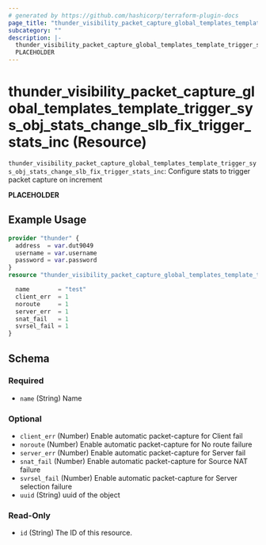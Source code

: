 ```yaml
---
# generated by https://github.com/hashicorp/terraform-plugin-docs
page_title: "thunder_visibility_packet_capture_global_templates_template_trigger_sys_obj_stats_change_slb_fix_trigger_stats_inc Resource - terraform-provider-thunder"
subcategory: ""
description: |-
  thunder_visibility_packet_capture_global_templates_template_trigger_sys_obj_stats_change_slb_fix_trigger_stats_inc: Configure stats to trigger packet capture on increment
  PLACEHOLDER
---
```


# thunder_visibility_packet_capture_global_templates_template_trigger_sys_obj_stats_change_slb_fix_trigger_stats_inc (Resource)

`thunder_visibility_packet_capture_global_templates_template_trigger_sys_obj_stats_change_slb_fix_trigger_stats_inc`: Configure stats to trigger packet capture on increment

__PLACEHOLDER__

## Example Usage

```terraform
provider "thunder" {
  address  = var.dut9049
  username = var.username
  password = var.password
}
resource "thunder_visibility_packet_capture_global_templates_template_trigger_sys_obj_stats_change_slb_fix_trigger_stats_inc" "thunder_visibility_packet_capture_global_templates_template_trigger_sys_obj_stats_change_slb_fix_trigger_stats_inc" {

  name        = "test"
  client_err  = 1
  noroute     = 1
  server_err  = 1
  snat_fail   = 1
  svrsel_fail = 1
}
```

<!-- schema generated by tfplugindocs -->
## Schema

### Required

- `name` (String) Name

### Optional

- `client_err` (Number) Enable automatic packet-capture for Client fail
- `noroute` (Number) Enable automatic packet-capture for No route failure
- `server_err` (Number) Enable automatic packet-capture for Server fail
- `snat_fail` (Number) Enable automatic packet-capture for Source NAT failure
- `svrsel_fail` (Number) Enable automatic packet-capture for Server selection failure
- `uuid` (String) uuid of the object

### Read-Only

- `id` (String) The ID of this resource.


